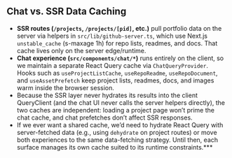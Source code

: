 ## Chat vs. SSR Data Caching

- **SSR routes (`/projects`, `/projects/[pid]`, etc.)** pull portfolio data on the server via helpers in `src/lib/github-server.ts`, which use Next.js `unstable_cache` (s-maxage 1h) for repo lists, readmes, and docs. That cache lives only on the server edge/runtime.
- **Chat experience (`src/components/chat/*`)** runs entirely on the client, so we maintain a separate React Query cache via `ChatQueryProvider`. Hooks such as `useProjectListCache`, `useRepoReadme`, `useRepoDocument`, and `useAssetPrefetch` keep project lists, readmes, docs, and images warm inside the browser session.
- Because the SSR layer never hydrates its results into the client QueryClient (and the chat UI never calls the server helpers directly), the two caches are independent: loading a project page won’t prime the chat cache, and chat prefetches don’t affect SSR responses.
- If we ever want a shared cache, we’d need to hydrate React Query with server-fetched data (e.g., using `dehydrate` on project routes) or move both experiences to the same data-fetching strategy. Until then, each surface manages its own cache suited to its runtime constraints.***
